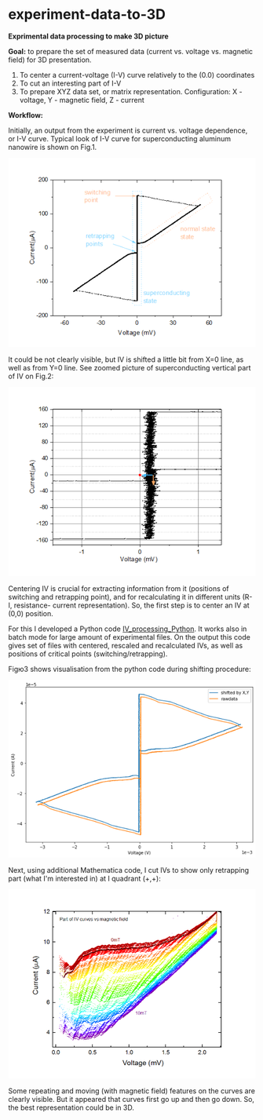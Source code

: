 # experiment-data-to-3D
__Exprimental data processing to make 3D picture__

__Goal:__ to prepare the set of measured data (current vs. voltage vs. magnetic field) for 3D presentation.

1. To center a current-voltage (I-V) curve relatively to the (0.0) coordinates
2. To cut an interesting part of I-V
3. To prepare XYZ data set, or matrix representation. Configuration: X - voltage, Y - magnetic field, Z - current

__Workflow:__

Initially, an output from the experiment is current vs. voltage dependence, or I-V curve. Typical look of I-V curve for superconducting aluminum nanowire is shown on Fig.1.

![Fig.1](https://github.com/andr-nau/experiment-data-to-3D/blob/master/Fig1.gif "IV")

It could be not clearly visible, but IV is shifted a little bit from X=0 line, as well as from Y=0 line. See zoomed picture of superconducting vertical part of IV on Fig.2:

![Fig.2](https://github.com/andr-nau/experiment-data-to-3D/blob/master/Fig2.gif "IV zoom")

Centering IV is crucial for extracting information from it (positions of switching and retrapping point), and for recalculating it in different units (R-I, resistance- current representation). So, the first step is to center an IV at (0,0) position. 

For this I developed a Python code [IV_processing_Python](https://github.com/andr-nau/IV_processing_python). It works also in batch mode for large amount of experimental files. On the output this code gives set of files with centered, rescaled and recalculated IVs, as well as positions of critical points (switching/retrapping). 

Figю3 shows visualisation from the python code during shifting procedure:

![Fig.3](https://github.com/andr-nau/experiment-data-to-3D/blob/master/Fig3.png "IV shift")

Next, using additional Mathematica code, I cut IVs to show only retrapping part (what I'm interested in) at I quadrant (+,+):

![Fig.4](https://github.com/andr-nau/experiment-data-to-3D/blob/master/Fig4.gif "IV cut")

Some repeating and moving (with magnetic field) features on the curves are clearly visible. But it appeared that curves first go up and then go down. So, the best representation could be in 3D.


